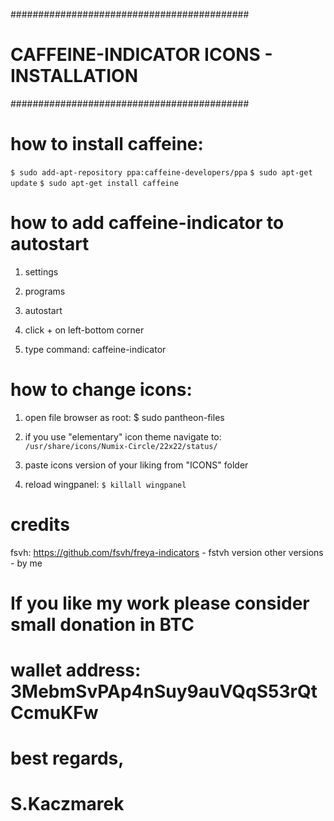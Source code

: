 ###########################################
# CAFFEINE-INDICATOR ICONS - INSTALLATION #
###########################################

# how to install caffeine:

`$ sudo add-apt-repository ppa:caffeine-developers/ppa`
`$ sudo apt-get update`
`$ sudo apt-get install caffeine`

# how to add caffeine-indicator to autostart

1. settings

2. programs

3. autostart

4. click + on left-bottom corner

5. type command: caffeine-indicator

# how to change icons:

1. open file browser as root: $ sudo pantheon-files

2. if you use "elementary" icon theme navigate to: `/usr/share/icons/Numix-Circle/22x22/status/`

3. paste icons version of your liking from "ICONS" folder

4. reload wingpanel: `$ killall wingpanel`

# credits

fsvh: https://github.com/fsvh/freya-indicators - fstvh version
other versions - by me

# If you like my work please consider small donation in BTC
# wallet address: 3MebmSvPAp4nSuy9auVQqS53rQtCcmuKFw

# best regards,
# S.Kaczmarek
